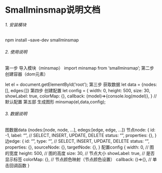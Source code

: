 # Smallminsmap说明文档

###### 1.	安装模块

npm install –save-dev smallminsmap

###### 2.	使用说明

第一步 导入模块（minsmap）
import minsmap from ‘smallminsmap’;
第二步 创建容器（dom元素）
<div id='root' style="width:500px;">
let el = document.getElementById('root');
第三步 获取数据
let data = {nodes:[], edges:[]}
第四步 创建配置
let config = {
  width: 0,
  height: 500,
  size: 30,
  showLabel: true,
  colorMap: {},
  callback: (model)=>{console.log(model)},
} //默认配置
第五部 生成图形
minsmap(el,data,config);

###### 3.	数据说明

图数据data
{nodes:[node, node, …], edegs:[edge, edge, …]}
节点node: 
{
id: -1,
	label: “”,
	// SELECT, INSERT, UPDATE, DELETE
	status: “”,
	properties: {},
	}
	边edge: 
{
	id: “”,
	type: “”,
	// SELECT, INSERT, UPDATE, DELETE
	status: “”,
	properties: {},
	sourceNode: {},
	targetNode: {},
	}
配置config
{
 width: 0, // 图的宽度
 height: 500, // 图的高度
 size: 30, // 节点大小
 showLabel: true, // 是否显示标签
 colorMap: {}, // 节点颜色映射（节点颜色设置）
 callback: ()=>{}, // 单击回调函数
}
